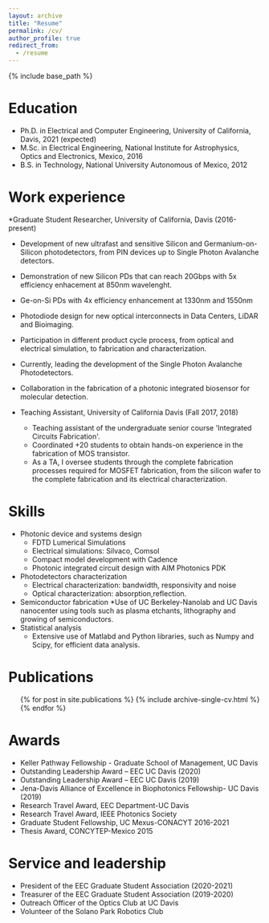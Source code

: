 ```yaml
---
layout: archive
title: "Resume"
permalink: /cv/
author_profile: true
redirect_from:
  - /resume
---
```


{% include base_path %}

Education
======
* Ph.D. in Electrical and Computer Engineering, University of California, Davis, 2021 (expected)
* M.Sc. in Electrical Engineering, National Institute for Astrophysics, Optics and Electronics, Mexico, 2016
* B.S. in Technology, National University Autonomous of Mexico, 2012


Work experience
======
*Graduate Student Researcher, University of California, Davis (2016-present)
  * Development of new ultrafast and sensitive Silicon and Germanium-on-Silicon photodetectors, from PIN devices up to Single Photon Avalanche detectors.
  * Demonstration of new Silicon PDs that can reach 20Gbps with 5x efficiency enhacement at 850nm wavelenght.
  * Ge-on-Si PDs with 4x efficiency enhancement at 1330nm and 1550nm
  * Photodiode design for new optical interconnects in Data Centers, LiDAR and Bioimaging.
  * Participation in different product cycle process, from optical and electrical simulation, to fabrication and characterization.
  * Currently, leading the development of the Single Photon Avalanche Photodetectors.
  * Collaboration in the fabrication of a photonic integrated biosensor for molecular detection.


* Teaching Assistant, University of California Davis (Fall 2017, 2018)
  * Teaching assistant of the undergraduate senior course 'Integrated Circuits Fabrication'.
  * Coordinated +20 students to obtain hands-on experience in the fabrication of MOS transistor.
  * As a TA, I oversee students through the complete fabrication processes required for MOSFET fabrication, from the silicon wafer to the complete fabrication and its electrical characterization.
  
Skills
======

* Photonic device and systems design
  * FDTD Lumerical Simulations
  * Electrical simulations: Silvaco, Comsol
  * Compact model development with Cadence
  * Photonic integrated circuit design with AIM Photonics PDK
* Photodetectors characterization
  * Electrical characterization: bandwidth, responsivity and noise
  * Optical characterization: absorption,reflection.
* Semiconductor fabrication
  *Use of UC Berkeley-Nanolab and UC Davis nanocenter using tools such as plasma etchants, lithography and growing of semiconductors.
* Statistical analysis
  * Extensive use of Matlabd and Python libraries, such as Numpy and Scipy, for efficient data analysis.

Publications
======
  <ul>{% for post in site.publications %}
    {% include archive-single-cv.html %}
  {% endfor %}</ul>

<!-- a normal html comment -->
 
<!-- 
Talks
======
  <ul>{% for post in site.talks %}
    {% include archive-single-talk-cv.html %}
  {% endfor %}</ul>
  
Teaching
======
  <ul>{% for post in site.teaching %}
    {% include archive-single-cv.html %}
  {% endfor %}</ul>
-->
  
Awards
======
* Keller Pathway Fellowship - Graduate School of Management, UC Davis
* Outstanding Leadership Award – EEC UC Davis (2020)
* Outstanding Leadership Award – EEC UC Davis (2019)
* Jena-Davis Alliance of Excellence in Biophotonics Fellowship- UC Davis (2019)
* Research Travel Award, EEC Department-UC Davis
* Research Travel Award, IEEE Photonics Society
* Graduate Student Fellowship, UC Mexus-CONACYT 2016-2021
* Thesis Award, CONCYTEP-Mexico 2015
 
  
Service and leadership
======
* President of the EEC Graduate Student Association (2020-2021) 
* Treasurer of the EEC Graduate Student Association (2019-2020)
* Outreach Officer of the Optics Club at UC Davis
* Volunteer of the Solano Park Robotics Club
 
